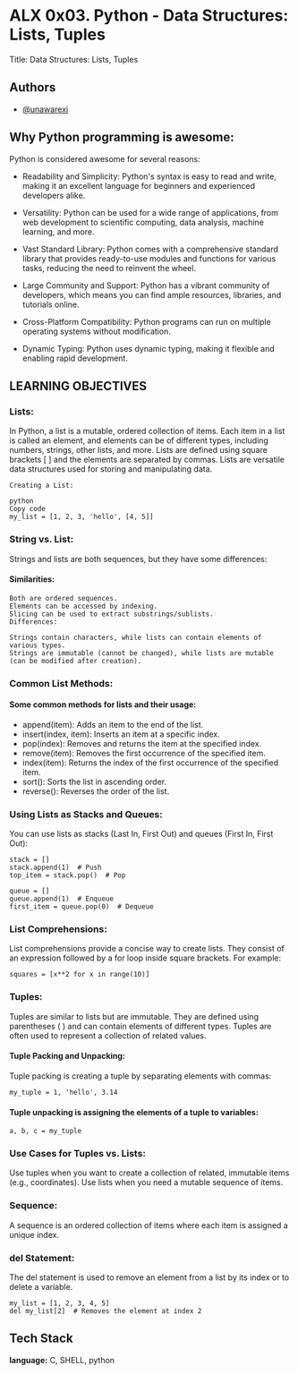 
# ALX 0x03. Python - Data Structures: Lists, Tuples

Title:  Data Structures: Lists, Tuples

## Authors

- [@unawarexi](https://www.github.com/unawarexi)


## Why Python programming is awesome:
Python is considered awesome for several reasons:

- Readability and Simplicity: Python's syntax is easy to read and write, making it an excellent language for beginners and experienced developers alike.

- Versatility: Python can be used for a wide range of applications, from web development to scientific computing, data analysis, machine learning, and more.

- Vast Standard Library: Python comes with a comprehensive standard library that provides ready-to-use modules and functions for various tasks, reducing the need to reinvent the wheel.

- Large Community and Support: Python has a vibrant community of developers, which means you can find ample resources, libraries, and tutorials online.

- Cross-Platform Compatibility: Python programs can run on multiple operating systems without modification.

- Dynamic Typing: Python uses dynamic typing, making it flexible and enabling rapid development.

## LEARNING OBJECTIVES

### Lists:

In Python, a list is a mutable, ordered collection of items. Each item in a list is called an element, and elements can be of different types, including numbers, strings, other lists, and more. Lists are defined using square brackets [ ] and the elements are separated by commas. Lists are versatile data structures used for storing and manipulating data.

``` 
Creating a List:

python
Copy code
my_list = [1, 2, 3, 'hello', [4, 5]]
```

### String vs. List:

Strings and lists are both sequences, but they have some differences:

#### Similarities:

``` 
Both are ordered sequences.
Elements can be accessed by indexing.
Slicing can be used to extract substrings/sublists.
Differences:

Strings contain characters, while lists can contain elements of various types.
Strings are immutable (cannot be changed), while lists are mutable (can be modified after creation).
```

### Common List Methods:

#### Some common methods for lists and their usage:

- append(item): Adds an item to the end of the list.
- insert(index, item): Inserts an item at a specific index.
- pop(index): Removes and returns the item at the specified index.
- remove(item): Removes the first occurrence of the specified item.
- index(item): Returns the index of the first occurrence of the specified item.
- sort(): Sorts the list in ascending order.
- reverse(): Reverses the order of the list.

### Using Lists as Stacks and Queues:

You can use lists as stacks (Last In, First Out) and queues (First In, First Out):

```
stack = []
stack.append(1)  # Push
top_item = stack.pop()  # Pop

queue = []
queue.append(1)  # Enqueue
first_item = queue.pop(0)  # Dequeue
```
### List Comprehensions:

List comprehensions provide a concise way to create lists. They consist of an expression followed by a for loop inside square brackets. For example:

``` 
squares = [x**2 for x in range(10)]
```

### Tuples:

Tuples are similar to lists but are immutable. They are defined using parentheses ( ) and can contain elements of different types. Tuples are often used to represent a collection of related values.

#### Tuple Packing and Unpacking:

Tuple packing is creating a tuple by separating elements with commas:

```
my_tuple = 1, 'hello', 3.14
```
#### Tuple unpacking is assigning the elements of a tuple to variables:

```
a, b, c = my_tuple
```
### Use Cases for Tuples vs. Lists:

Use tuples when you want to create a collection of related, immutable items (e.g., coordinates).
Use lists when you need a mutable sequence of items.

### Sequence:

A sequence is an ordered collection of items where each item is assigned a unique index.

### del Statement:

The del statement is used to remove an element from a list by its index or to delete a variable.

```
my_list = [1, 2, 3, 4, 5]
del my_list[2]  # Removes the element at index 2
```
## Tech Stack

**language:** C, SHELL,  python
